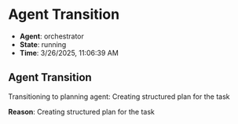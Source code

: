 # Agent Transition

- **Agent**: orchestrator
- **State**: running
- **Time**: 3/26/2025, 11:06:39 AM

## Agent Transition

Transitioning to planning agent: Creating structured plan for the task

**Reason**: Creating structured plan for the task

